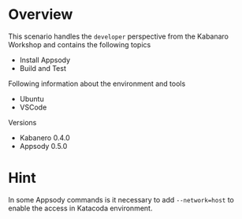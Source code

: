 # Overview

This scenario handles the ``developer`` perspective from the Kabanaro Workshop and contains the following topics
* Install Appsody
* Build and Test

Following information about the environment and tools
* Ubuntu
* VSCode

Versions
* Kabanero 0.4.0
* Appsody 0.5.0


# Hint

In some Appsody commands is it necessary to add `--network=host` to enable the access in Katacoda environment.
